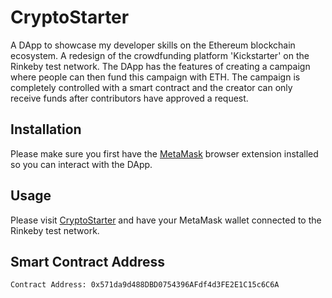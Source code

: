 # CryptoStarter

A DApp to showcase my developer skills on the Ethereum blockchain ecosystem. A redesign of the crowdfunding platform 'Kickstarter' on the Rinkeby test network. The DApp has the features of creating a campaign where people can then fund this campaign with ETH. The campaign is completely controlled with a smart contract and the creator can only receive funds after contributors have approved a request.

## Installation

Please make sure you first have the [MetaMask](https://metamask.io/) browser extension installed so you can interact with the DApp.

## Usage

Please visit [CryptoStarter](https://vdzz7-liaaa-aaaad-qao7q-cai.ic.fleek.co/) and have your MetaMask wallet connected to the Rinkeby test network.

## Smart Contract Address

```
Contract Address: 0x571da9d488DBD0754396AFdf4d3FE2E1C15c6C6A
```
